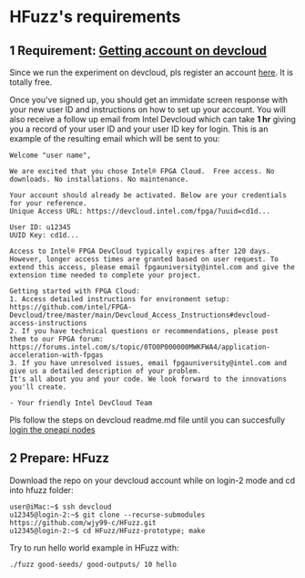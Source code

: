 # HFuzz's requirements

## 1 Requirement: [Getting account on devcloud](https://github.com/intel/FPGA-Devcloud/blob/master/main/Devcloud_Access_Instructions/README.md)

Since we run the experiment on devcloud, pls register an account [here](https://devcloud.intel.com/oneapi/get_started/). It is totally free.

Once you've signed up, you should get an immidate screen response with your new user ID and instructions on how to set up your account. You will also receive a follow up email from Intel Devcloud which can take **1 hr** giving you a record of your user ID and your user ID key for login. This is an example of the resulting email which will be sent to you:

```
Welcome "user name",

We are excited that you chose Intel® FPGA Cloud.  Free access. No downloads. No installations. No maintenance. 

Your account should already be activated. Below are your credentials for your reference. 
Unique Access URL: https://devcloud.intel.com/fpga/?uuid=cd1d...

User ID: u12345
UUID Key: cd1d...

Access to Intel® FPGA DevCloud typically expires after 120 days. However, longer access times are granted based on user request. To extend this access, please email fpgauniversity@intel.com and give the extension time needed to complete your project.

Getting started with FPGA Cloud:
1. Access detailed instructions for environment setup: https://github.com/intel/FPGA-Devcloud/tree/master/main/Devcloud_Access_Instructions#devcloud-access-instructions
2. If you have technical questions or recommendations, please post them to our FPGA forum: https://forums.intel.com/s/topic/0TO0P000000MWKFWA4/application-acceleration-with-fpgas
3. If you have unresolved issues, email fpgauniversity@intel.com and give us a detailed description of your problem.
It's all about you and your code. We look forward to the innovations you'll create.

- Your friendly Intel DevCloud Team 
```

Pls follow the steps on devcloud readme.md file until you can succesfully [login the oneapi nodes](https://github.com/intel/FPGA-Devcloud/blob/master/main/Devcloud_Access_Instructions/README.md#50-connecting-to-servers-running-fpga-development-software)

## 2 Prepare: HFuzz

Download the repo on your devcloud account while on login-2 mode and cd into hfuzz folder:
```
user@iMac:~$ ssh devcloud
u12345@login-2:~$ git clone --recurse-submodules https://github.com/wjy99-c/HFuzz.git
u12345@login-2:~$ cd HFuzz/HFuzz-prototype; make
```
Try to run hello world example in HFuzz with:

```
./fuzz good-seeds/ good-outputs/ 10 hello
```
